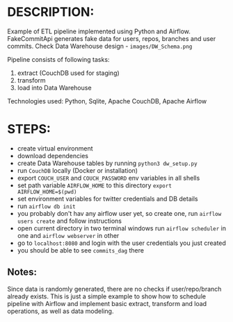 # DESCRIPTION:
Example of ETL pipeline implemented using Python and Airflow. FakeCommitApi generates
fake data for users, repos, branches and user commits. Check Data Warehouse design - `images/DW_Schema.png`

Pipeline consists of following tasks:

1. extract (CouchDB used for staging)
2. transform
3. load into Data Warehouse

Technologies used: Python, Sqlite, Apache CouchDB, Apache Airflow
# STEPS:
- create virtual environment 
- download dependencies
- create Data Warehouse tables by running `python3 dw_setup.py`
- run `CouchDB` locally (Docker or installation)
- export `COUCH_USER` and `COUCH_PASSWORD` env variables in all shells 
- set path variable `AIRFLOW_HOME` to this directory `export AIRFLOW_HOME=$(pwd)`
- set environment variables for twitter credentials and DB details
- run `airflow db init`
- you probably don't hav any airflow user yet, so create one, run `airflow users create` and follow instructions
- open current directory in two terminal windows run `airflow scheduler` in one and `airflow webserver` in other
- go to `localhost:8080` and login with the user credentials you just created
- you should be able to see `commits_dag` there

## Notes:
Since data is randomly generated, there are no checks if user/repo/branch already exists.
This is just a simple example to show how to schedule pipeline with Airflow and implement basic 
extract, transform and load operations, as well as data modeling.
